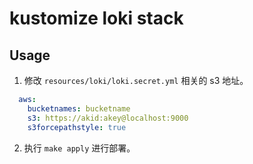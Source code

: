 # kustomize loki stack


## Usage

1. 修改 `resources/loki/loki.secret.yml` 相关的 s3 地址。

```yaml
  aws:
    bucketnames: bucketname
    s3: https://akid:akey@localhost:9000
    s3forcepathstyle: true
```

2. 执行 `make apply` 进行部署。


